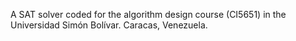 A SAT solver coded for the algorithm design course (CI5651) in the Universidad Simón Bolívar. Caracas, Venezuela.